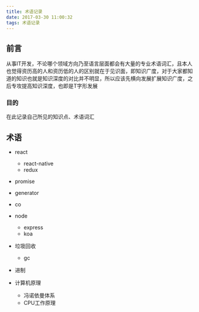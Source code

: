 ```yaml
---
title: 术语记录
date: 2017-03-30 11:00:32
tags: 术语记录
---
```


## 前言
从事IT开发，不论哪个领域方向乃至语言层面都会有大量的专业术语词汇，且本人也觉得资历高的人和资历低的人的区别就在于见识面，即知识广度，对于大家都知道的知识也就是知识深度的对比并不明显，所以应该先横向发展扩展知识广度，之后专攻提高知识深度，也即是T字形发展

### 目的
在此记录自己所见的知识点、术语词汇

## 术语
- react
    + react-native
    + redux

- promise
- generator
- co

- node
    + express
    + koa


- 垃圾回收
    + gc

- 进制

- 计算机原理
    - 冯诺依曼体系
    - CPU工作原理

